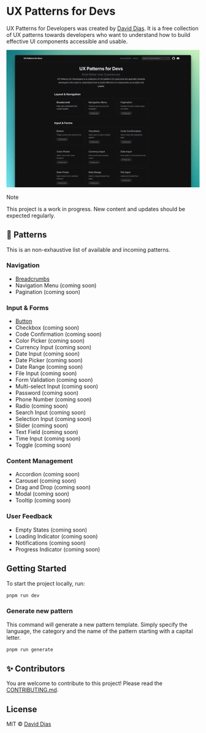 # UX Patterns for Devs

UX Patterns for Developers was created by [David Dias](https://thedaviddias.com). It is a free collection of UX patterns towards developers who want to understand how to build effective UI components accessible and usable.

![Screenshot of the homepage ofUX Patterns for Devs](./public/img/ux-patterns-developers.webp)

> [!NOTE]
> This project is a work in progress. New content and updates should be expected regularly.

## 🧩 Patterns

This is an non-exhaustive list of available and incoming patterns.

### Navigation

- [Breadcrumbs](https://uxpatterns.dev/en/docs/navigation/breadcrumb)
- Navigation Menu (coming soon)
- Pagination (coming soon)

### Input & Forms

- [Button](https://uxpatterns.dev/en/docs/forms/button)
- Checkbox (coming soon)
- Code Confirmation (coming soon)
- Color Picker (coming soon)
- Currency Input (coming soon)
- Date Input (coming soon)
- Date Picker (coming soon)
- Date Range (coming soon)
- File Input (coming soon)
- Form Validation (coming soon)
- Multi-select Input (coming soon)
- Password (coming soon)
- Phone Number (coming soon)
- Radio (coming soon)
- Search Input (coming soon)
- Selection Input (coming soon)
- Slider (coming soon)
- Text Field (coming soon)
- Time Input (coming soon)
- Toggle (coming soon)

### Content Management

- Accordion (coming soon)
- Carousel (coming soon)
- Drag and Drop (coming soon)
- Modal (coming soon)
- Tooltip (coming soon)

### User Feedback

- Empty States (coming soon)
- Loading Indicator (coming soon)
- Notifications (coming soon)
- Progress Indicator (coming soon)

## Getting Started

To start the project locally, run:

```bash
pnpm run dev
```

### Generate new pattern

This command will generate a new pattern template. Simply specify the language, the category and the name of the pattern starting with a capital letter.

```bash
pnpm run generate
```

## ✨ Contributors

You are welcome to contribute to this project! Please read the [CONTRIBUTING.md](https://github.com/thedaviddias/ux-patterns-for-developers/blob/main/.github/CONTRIBUTING.md).

<!-- ALL-CONTRIBUTORS-LIST:START - Do not remove or modify this section -->
<!-- prettier-ignore-start -->
<!-- markdownlint-disable -->

<!-- markdownlint-restore -->
<!-- prettier-ignore-end -->

<!-- ALL-CONTRIBUTORS-LIST:END -->

## License

MIT © [David Dias](https://github.com/thedaviddias)
